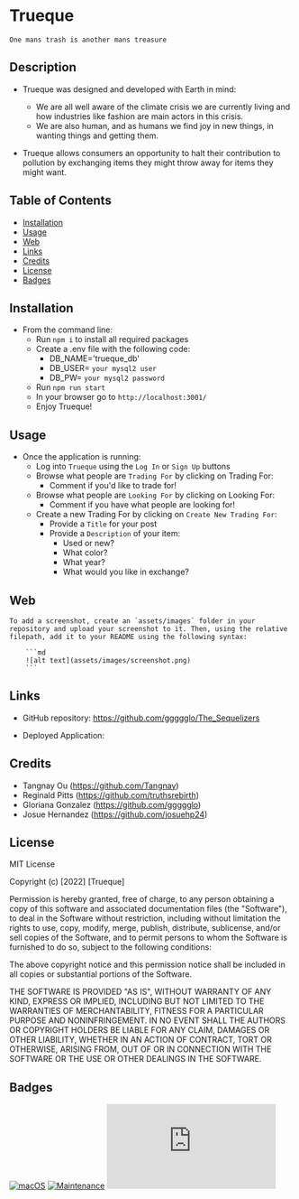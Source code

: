 # Trueque
`One mans trash is another mans treasure`

## Description
- Trueque was designed and developed with Earth in mind: 
    - We are all well aware of the climate crisis we are currently living and how industries like fashion are main actors in this crisis.
    - We are also human, and as humans we find joy in new things, in wanting things and getting them.

- Trueque allows consumers an opportunity to halt their contribution to pollution by exchanging items they might throw away for items they might want.
    
## Table of Contents
- [Installation](#installation)
- [Usage](#usage)
- [Web](#web)
- [Links](#links)
- [Credits](#credits)
- [License](#license)
- [Badges](#badges)
    
## Installation
- From the command line:
    - Run `npm i` to install all required packages
    - Create a .env file with the following code:
        - DB_NAME='trueque_db'
        - DB_USER= `your mysql2 user`
        - DB_PW= `your mysql2 password`
    - Run `npm run start`
    - In your browser go to `http://localhost:3001/`
    - Enjoy Trueque!
    
## Usage
- Once the application is running:
    - Log into `Trueque` using the `Log In` or `Sign Up` buttons
    - Browse what people are `Trading For` by clicking on Trading For:
        - Comment if you'd like to trade for!
    - Browse what people are `Looking For` by clicking on Looking For:
        - Comment if you have what people are looking for!
    - Create a new Trading For by clicking on `Create New Trading For`:
        - Provide a `Title` for your post
        - Provide a `Description` of your item:
            - Used or new?
            - What color? 
            - What year?
            - What would you like in exchange?
            
    
## Web 

    To add a screenshot, create an `assets/images` folder in your repository and upload your screenshot to it. Then, using the relative filepath, add it to your README using the following syntax:
    
        ```md
        ![alt text](assets/images/screenshot.png)
        ```
    
## Links
- GitHub repository: https://github.com/ggggglo/The_Sequelizers

- Deployed Application: 

## Credits

- Tangnay Ou (https://github.com/Tangnay)
- Reginald Pitts (https://github.com/truthsrebirth)
- Gloriana Gonzalez (https://github.com/ggggglo)
- Josue Hernandez (https://github.com/josuehp24)
    
## License
MIT License

Copyright (c) [2022] [Trueque]

Permission is hereby granted, free of charge, to any person obtaining a copy of this software and associated documentation files (the "Software"), to deal in the Software without restriction, including without limitation the rights to use, copy, modify, merge, publish, distribute, sublicense, and/or sell copies of the Software, and to permit persons to whom the Software is furnished to do so, subject to the following conditions:

The above copyright notice and this permission notice shall be included in all copies or substantial portions of the Software.

THE SOFTWARE IS PROVIDED "AS IS", WITHOUT WARRANTY OF ANY KIND, EXPRESS OR IMPLIED, INCLUDING BUT NOT LIMITED TO THE WARRANTIES OF MERCHANTABILITY, FITNESS FOR A PARTICULAR PURPOSE AND NONINFRINGEMENT. IN NO EVENT SHALL THE AUTHORS OR COPYRIGHT HOLDERS BE LIABLE FOR ANY CLAIM, DAMAGES OR OTHER LIABILITY, WHETHER IN AN ACTION OF CONTRACT, TORT OR OTHERWISE, ARISING FROM, OUT OF OR IN CONNECTION WITH THE SOFTWARE OR THE USE OR OTHER DEALINGS IN THE SOFTWARE.

## Badges

[![macOS](https://svgshare.com/i/ZjP.svg)](https://svgshare.com/i/ZjP.svg)
[![Maintenance](https://img.shields.io/badge/Maintained%3F-no-red.svg)](https://bitbucket.org/lbesson/ansi-colors)
[![GitHub license](https://badgen.net/github/license/Naereen/Strapdown.js)](https://github.com/Naereen/StrapDown.js/blob/master/LICENSE)
